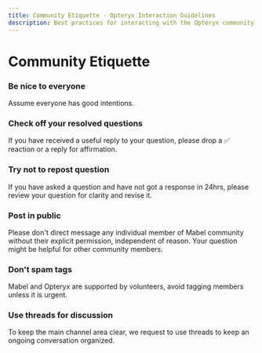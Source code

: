 ```yaml
---
title: Community Etiquette - Opteryx Interaction Guidelines
description: Best practices for interacting with the Opteryx community. Respectful communication and collaboration guidelines.
---
```


# Community Etiquette

### Be nice to everyone
Assume everyone has good intentions.

### Check off your resolved questions
If you have received a useful reply to your question, please drop a ✅ reaction or a reply for affirmation.

### Try not to repost question
If you have asked a question and have not got a response in 24hrs, please review your question for clarity and revise it.

### Post in public  
Please don't direct message any individual member of Mabel community without their explicit permission, independent of reason. Your question might be helpful for other community members.

### Don't spam tags  
Mabel and Opteryx are supported by volunteers, avoid tagging members unless it is urgent.

### Use threads for discussion  
To keep the main channel area clear, we request to use threads to keep an ongoing conversation organized.